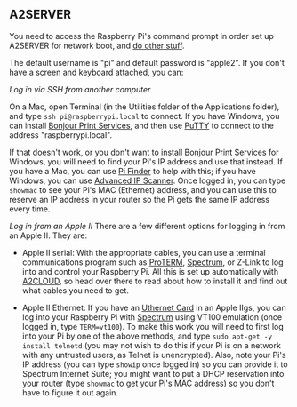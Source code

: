 ## A2SERVER

You need to access the Raspberry Pi\'s command prompt in order set up A2SERVER
for network boot, and [do other stuff](a2server_commands.md).

The default username is \"pi\" and default password is \"apple2\". If you
don\'t have a screen and keyboard attached, you can:


_Log in via SSH from another computer_

On a Mac, open Terminal (in the Utilities folder of the Applications folder),
and type `ssh pi@raspberrypi.local` to connect. If you have Windows, you can
install [Bonjour Print Services][1], and then use [PuTTY][2] to connect to the
address \"raspberrypi.local\".

If that doesn\'t work, or you don\'t want to install Bonjour Print Services
for Windows, you will need to find your Pi\'s IP address and use that instead.
If you have a Mac, you can use [Pi Finder][3] to help with this; if you have
Windows, you can use [Advanced IP Scanner][4]. Once logged in, you can type
`showmac` to see your Pi\'s MAC (Ethernet) address, and you can use this to
reserve an IP address in your router so the Pi gets the same IP address every
time.


_Log in from an Apple II_
There are a few different options for logging in from an Apple II. They are:

* Apple II serial: With the appropriate cables, you can use a terminal
  communications program such as [ProTERM][5], [Spectrum][6], or Z-Link
  to log into and control your Raspberry Pi. All this is set up
  automatically with [A2CLOUD][7], so head over there to read about how
  to install it and find out what cables you need to get.


* Apple II Ethernet: If you have an [Uthernet Card][8] in an Apple IIgs, you
  can log into your Raspberry Pi with [Spectrum][6] using VT100 emulation
  (once logged in, type `TERM=vt100`). To make this work you will need to
  first log into your Pi by one of the above methods, and type `sudo apt-get
  -y install telnetd` (you may not wish to do this if your Pi is on a network
  with any untrusted users, as Telnet is unencrypted). Also, note your Pi\'s
  IP address (you can type `showip` once logged in) so you can provide it to
  Spectrum Internet Suite; you might want to put a DHCP reservation into your
  router (type `showmac` to get your Pi\'s MAC address) so you don\'t have to
  figure it out again.


[1]: http://support.apple.com/kb/dl999
[2]: http://www.chiark.greenend.org.uk/~sgtatham/putty/
[3]: http://ivanx.com/raspberrypi/files/PiFinder.zip
[4]: http://www.advanced-ip-scanner.com
[5]: http://lostclassics.apple2.info/downloads/?dl_cat=11
[6]: http://www.wannop.info/speccie/Site/Speccies_Home_Pages.html
[7]: http://appleii.ivanx.com/a2cloud/
[8]: http://a2retrosystems.com
